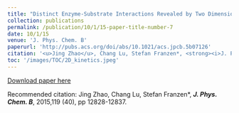 ```yaml
---
title: "Distinct Enzyme-Substrate Interactions Revealed by Two Dimensional Kinetic Comparison between Dehaloperoxidase-Hemoglobin and Horseradish Peroxidase"
collection: publications
permalink: /publication/10/1/15-paper-title-number-7
date: 10/1/15
venue: 'J. Phys. Chem. B'
paperurl: 'http://pubs.acs.org/doi/abs/10.1021/acs.jpcb.5b07126'
citation: '<u>Jing Zhao</u>, Chang Lu, Stefan Franzen*, <strong><i>J. Phys. Chem. B</i></strong>, 2015,119 (40), pp 12828-12837.'
toc: '/images/TOC/2D_kinetics.jpeg'
---
```


<a href='http://pubs.acs.org/doi/abs/10.1021/acs.jpcb.5b07126'>Download paper here</a>

Recommended citation: Jing Zhao, Chang Lu, Stefan Franzen*, <strong><i>J. Phys. Chem. B</i></strong>, 2015,119 (40), pp 12828-12837.